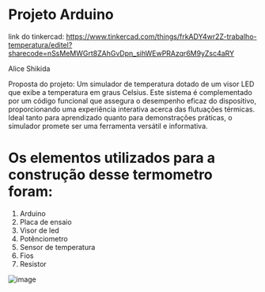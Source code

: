 # Projeto Arduino

link do tinkercad: https://www.tinkercad.com/things/frkADY4wr2Z-trabalho-temperatura/editel?sharecode=nSsMeMWGrt8ZAhGvDpn_sihWEwPRAzqr6M9yZsc4aRY

 Alice Shikida 

Proposta do projeto: Um simulador de temperatura dotado de um visor LED que exibe a temperatura em graus Celsius. Este sistema é complementado por um código funcional que assegura o desempenho eficaz do dispositivo, proporcionando uma experiência interativa acerca das flutuações térmicas. Ideal tanto para aprendizado quanto para demonstrações práticas, o simulador promete ser uma ferramenta versátil e informativa.

# Os elementos utilizados para a construção desse termometro foram:
1. Arduino
2. Placa de ensaio
3. Visor de led
4. Potênciometro
5. Sensor de temperatura
6. Fios
7. Resistor



 ![image](https://github.com/aliceshikida/Arduino/assets/161458492/53ad089e-7d58-427e-abb7-155735e420e9)
